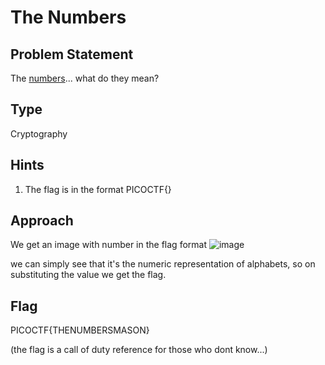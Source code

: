 # The Numbers

## Problem Statement

The [numbers](https://jupiter.challenges.picoctf.org/static/f209a32253affb6f547a585649ba4fda/the_numbers.png)... what do they mean?


## Type

Cryptography

## Hints

1. The flag is in the format PICOCTF{}
## Approach

We get an image with number in the flag format
![image](https://i.imgur.com/N7MzWpK.png)

we can simply see that it's the numeric representation of alphabets, so on substituting the value we get the flag.
## Flag

PICOCTF{THENUMBERSMASON} 

(the flag is a call of duty reference for those who dont know...)